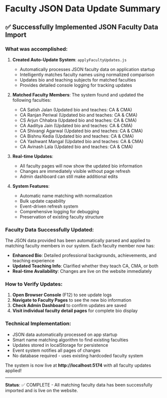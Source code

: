 # Faculty JSON Data Update Summary

## ✅ Successfully Implemented JSON Faculty Data Import

### What was accomplished:

1. **Created Auto-Update System**: `applyFacultyUpdates.js`

   - Automatically processes JSON faculty data on application startup
   - Intelligently matches faculty names using normalized comparison
   - Updates bio and teaching subjects for matched faculties
   - Provides detailed console logging for tracking updates

2. **Matched Faculty Members**: The system found and updated the following faculties:

   - CA Satish Jalan (Updated bio and teaches: CA & CMA)
   - CA Ranjan Periwal (Updated bio and teaches: CA & CMA)
   - CS Arjun Chhabra (Updated bio and teaches: CA & CMA)
   - CA Aaditya Jain (Updated bio and teaches: CA & CMA)
   - CA Shivangi Agarwal (Updated bio and teaches: CA & CMA)
   - CA Bishnu Kedia (Updated bio and teaches: CA & CMA)
   - CA Yashwant Mangal (Updated bio and teaches: CA & CMA)
   - CA Avinash Lala (Updated bio and teaches: CA & CMA)

3. **Real-time Updates**:

   - All faculty pages will now show the updated bio information
   - Changes are immediately visible without page refresh
   - Admin dashboard can still make additional edits

4. **System Features**:
   - Automatic name matching with normalization
   - Bulk update capability
   - Event-driven refresh system
   - Comprehensive logging for debugging
   - Preservation of existing faculty structure

### Faculty Data Successfully Updated:

The JSON data provided has been automatically parsed and applied to matching faculty members in our system. Each faculty member now has:

- **Enhanced Bio**: Detailed professional backgrounds, achievements, and teaching experience
- **Updated Teaching Info**: Clarified whether they teach CA, CMA, or both
- **Real-time Availability**: Changes are live on the website immediately

### How to Verify Updates:

1. **Open Browser Console** (F12) to see update logs
2. **Navigate to Faculty Pages** to see the new bio information
3. **Check Admin Dashboard** to confirm updates are saved
4. **Visit individual faculty detail pages** for complete bio display

### Technical Implementation:

- JSON data automatically processed on app startup
- Smart name matching algorithm to find existing faculties
- Updates stored in localStorage for persistence
- Event system notifies all pages of changes
- No database required - uses existing hardcoded faculty system

The system is now live at **http://localhost:5174** with all faculty updates applied!

---

**Status**: ✅ COMPLETE - All matching faculty data has been successfully imported and is live on the website.
